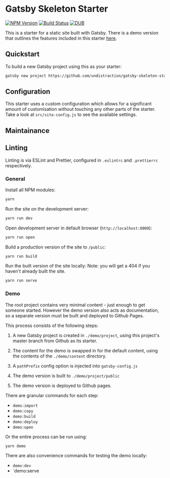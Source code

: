 # Gatsby Skeleton Starter

[![NPM
Version](https://img.shields.io/npm/v/gatsby-skeleton-starter.svg)](https://www.npmjs.com/package/styled-mq)
[![Build
Status](https://img.shields.io/travis/Undistraction/gatsby-skeleton-starter.svg)](https://travis-ci.org/Undistraction/styled-mq)
[![DUB](https://img.shields.io/dub/l/vibe-d.svg)](./LICENSE.md)

This is a starter for a static site built with Gatsby. There is a demo version
that outlines the features included in this starter
[here](https://undistraction.github.io/gatsby-skeleton-starter).

## Quickstart

To build a new Gatsby project using this as your starter:

```bash
gatsby new project https://github.com/undistraction/gatsby-skeleton-starter
```

## Configuration

This starter uses a custom configuration which allows for a significant amount
of customisation without touching any other parts of the starter. Take a look at
`src/site-config.js` to see the available settings.

## Maintainance

## Linting

Linting is via ESLint and Prettier, configured in `.eslintrc` and `.prettierrc`
respectively.

### General

Install all NPM modules:

```bash
yarn
```

Run the site on the development server:

```bash
yarn run dev
```

Open development server in default browser (`http://localhost:8000`):

```bash
yarn run open
```

Build a production version of the site to `/public`:

```bash
yarn run build
```

Run the built version of the site locally: Note: you will get a 404 if you
haven't already built the site.

```bash
yarn run serve
```

### Demo

The root project contains very minimal content - just enough to get someone
started. However the demo version also acts as documentation, so a separate
version must be built and deployed to Github Pages.

This process consists of the following steps:

1. A new Gatsby project is created in `./demo/project`, using this project's
   master branch from Github as its starter.

2. The content for the demo is swapped in for the default content, using the
   contents of the `./demo/content` directory.

3. A `pathPrefix` config option is injected into `gatsby-config.js`

4. The demo version is built to `./demo/project/public`

5. The demo version is deployed to Github pages.

There are granular commands for each step:

* `demo:import`
* `demo:copy`
* `demo:build`
* `demo:deploy`
* `demo:open`

Or the entire process can be run using:

```bash
yarn demo
```

There are also convenience commands for testing the demo locally:

* `demo:dev`
* `demo:serve
